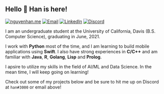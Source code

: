 <h2>Hello 👋 Han is here!</h2>

[![nguyenhan.me][1]](https://nguyenhan.me)
[![Email][2]](mailto:nguyenhandev@gmail.com)
[![LinkedIn][3]](https://www.linkedin.com/in/nguyenhan97)
[![Discord][4]](https://discordapp.com/users/576632460339707925)

I am an undergraduate student at the University of California, Davis (B.S. Computer 
Science), graduating in June, 2021.

I work with **Python** most of the time, and I am learning to build mobile 
applications using **Swift**. I also have strong experiences in **C/C++** and 
am familiar with **Java**, **R**, **Golang**, **Lisp** and **Prolog**. 

I apsire to utilize my skills in the field of AI/ML and Data Science. In the 
mean time, I will keep going on learning!

Check out some of my projects below and be sure to hit me up on Discord at `han#3000` or email above!

[1]: https://img.shields.io/badge/Website-252422?style=for-the-badge&logo=data:image/svg%2bxml;base64,PHN2ZyB4bWxucz0iaHR0cDovL3d3dy53My5vcmcvMjAwMC9zdmciIHZlcnNpb249IjEiIHdpZHRoPSI2MDAiIGhlaWdodD0iNjAwIj48cGF0aCBkPSJNMTI5IDExMWMtNTUgNC05MyA2Ni05MyA3OEwwIDM5OGMtMiA3MCAzNiA5MiA2OSA5MWgxYzc5IDAgODctNTcgMTMwLTEyOGgyMDFjNDMgNzEgNTAgMTI4IDEyOSAxMjhoMWMzMyAxIDcxLTIxIDY5LTkxbC0zNi0yMDljMC0xMi00MC03OC05OC03OGgtMTBjLTYzIDAtOTIgMzUtOTIgNDJIMjM2YzAtNy0yOS00Mi05Mi00MmgtMTV6IiBmaWxsPSIjZmZmIi8+PC9zdmc+
[2]: https://img.shields.io/badge/Email-252422.svg?style=for-the-badge&logo=gmail
[3]: https://img.shields.io/badge/LinkedIn-252422.svg?style=for-the-badge&logo=linkedin&logoColor=blue
[4]: https://img.shields.io/badge/Discord-252422.svg?style=for-the-badge&logo=discord
